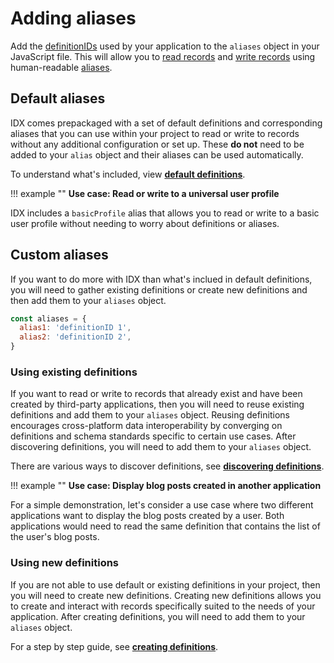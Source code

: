 # Adding aliases

Add the [definitionIDs]() used by your application to the `aliases` object in your JavaScript file. This will allow you to [read records]() and [write records]() using human-readable [aliases]().

## **Default aliases**

IDX comes prepackaged with a set of default definitions and corresponding aliases that you can use within your project to read or write to records without any additional configuration or set up. These **do not** need to be added to your `alias` object and their aliases can be used automatically.

To understand what's included, view [**default definitions**]().

!!! example ""
**Use case: Read or write to a universal user profile**

IDX includes a `basicProfile` alias that allows you to read or write to a basic user profile without needing to worry about definitions or aliases.

## **Custom aliases**

If you want to do more with IDX than what's inclued in default definitions, you will need to gather existing definitions or create new definitions and then add them to your `aliases` object.

```js
const aliases = {
  alias1: 'definitionID 1',
  alias2: 'definitionID 2',
}
```

### Using existing definitions

If you want to read or write to records that already exist and have been created by third-party applications, then you will need to reuse existing definitions and add them to your `aliases` object. Reusing definitions encourages cross-platform data interoperability by converging on definitions and schema standards specific to certain use cases. After discovering definitions, you will need to add them to your `aliases` object.

There are various ways to discover definitions, see [**discovering definitions**]().

!!! example ""
**Use case: Display blog posts created in another application**

For a simple demonstration, let's consider a use case where two different applications want to display the blog posts created by a user. Both applications would need to read the same definition that contains the list of the user's blog posts.

### Using new definitions

If you are not able to use default or existing definitions in your project, then you will need to create new definitions. Creating new definitions allows you to create and interact with records specifically suited to the needs of your application. After creating definitions, you will need to add them to your `aliases` object.

For a step by step guide, see [**creating definitions**]().
